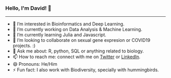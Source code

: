 ### Hello, I'm David! 👋
--- 

- 🧠 I’m interested in Bioinformatics and Deep Learning.
- 🔭 I’m currently working on Data Analysis & Machine Learning.
- 🌱 I’m currently learning Julia and Javascript.
- 👯 I’m looking to collaborate on sexual gene expresion or COVID19 projects. :)
- 💬 Ask me about: R, python, SQL or anything related to biology.
- 📫 How to reach me: connect with me on [Twitter](https://twitter.com/yooodavo) or [LinkedIn](www.linkedin.com/in/yooodavo).
- 😄 Pronouns: He/Him
- ⚡ Fun fact: I also work with Biodiversity, specially with hummingbirds.
